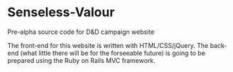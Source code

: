 # Senseless-Valour
Pre-alpha source code for D&amp;D campaign website

The front-end for this website is written with HTML/CSS/jQuery.
The back-end (what little there will be for the forseeable future) is going to be prepared using the Ruby on Rails MVC framework.
